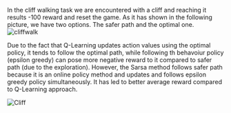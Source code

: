 In the cliff walking task we are encountered with a cliff and reaching it results -100 reward and reset the game. As it has shown in the following picture, we have two options. The safer path and the optimal one.
![cliffwalk](https://github.com/user-attachments/assets/8002ebed-4ce1-418e-9fbc-cc1778c0c0e3)

Due to the fact that Q-Learning updates action values using the optimal policy, it tends to follow the optimal path, while following th behavoiur policy (epsilon greedy) can pose more negative reward to it compared to safer path (due to the exploration). However, the Sarsa method follows safer path because it is an online policy method and updates and follows epsilon greedy policy simultaneously. It has led to better average reward compared to Q-Learning approach.

![Cliff](https://github.com/user-attachments/assets/76f2d17f-6504-41b5-9d3f-2482fc261d95)
